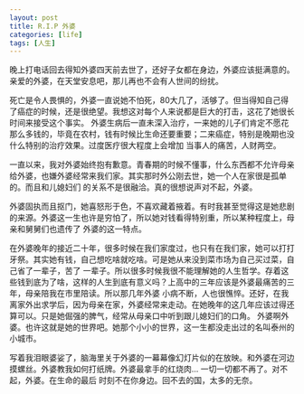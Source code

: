 ```yaml
---
layout: post
title: R.I.P 外婆
categories: [life]
tags: [人生]
---
```



晚上打电话回去得知外婆四天前去世了，还好子女都在身边，外婆应该挺满意的。亲爱的外婆，在天堂安息吧，那儿再也不会有人世间的纷扰。

死亡是令人畏惧的，外婆一直说她不怕死，80大几了，活够了。但当得知自己得了癌症的时候，还是很绝望。我想这对每个人来说都是巨大的打击，这花了她很长时间来接受这个事实。
外婆生病后一直未深入治疗，一来她的儿子们肯定不愿花那么多钱的，毕竟在农村，钱有时候比生命还要重要；二来癌症，特别是晚期也没什么特别的治疗效果。过度医疗很大程度上会增加
当事人的痛苦，人财两空。

一直以来，我对外婆始终抱有歉意。青春期的时候不懂事，什么东西都不允许母亲给外婆，也嫌外婆经常来我们家。其实那时外公刚去世，她一个人在家很是孤单的。而且和儿媳妇们
的关系不是很融洽。真的很想说声对不起，外婆。

外婆固执而且抠门，她喜怒形于色，不喜欢藏着掖着。有时我甚至觉得这是她悲剧的来源。外婆这一生也许是穷怕了，所以她对钱看得特别重，所以某种程度上，母亲和舅舅们也遗传了
外婆的这一特点。

在外婆晚年的接近二十年，很多时候在我们家度过，也只有在我们家，她可以打打牙祭。其实她有钱，自己想吃啥就吃啥。可是她从来没到菜市场为自己买过菜，自己省了一辈子，苦了
一辈子。所以很多时候我很不能理解她的人生哲学。存着这些钱到底为了啥，这样的人生到底有意义吗？上高中的三年应该是外婆最痛苦的三年，母亲陪我在市里陪读。所以那几年外婆
小病不断，人也很憔悴。还好，在我离家外出求学后，因为母亲在家，外婆经常来走动。在她晚年的这几年应该过得还算可以。只是她倔强的脾气，经常从母亲口中听到跟儿媳妇们的口角。
外婆啊外婆。也许这就是她的世界吧。她那个小小的世界，这一生都没走出过的名叫泰州的小城市。

写着我泪眼婆娑了，脑海里关于外婆的一幕幕像幻灯片似的在放映。和外婆在河边摸螺丝。外婆教我如何打纸牌。外婆最拿手的红烧肉... 一切一切都不再了。对不起，外婆。在生命的最后
时刻不在你身边。回不去的国，太多的无奈。



